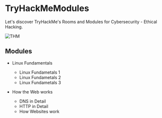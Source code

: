# TryHackMeModules

Let's discover TryHackMe's Rooms and Modules for Cybersecurity - Ethical Hacking.

![THM](https://user-images.githubusercontent.com/51766689/135315209-3efab9fd-fd12-44e9-bc33-68a8828e2761.png)



## Modules

* Linux Fundamentals
    * Linux Fundametals 1
    * Linux Fundametals 2
    * Linux Fundametals 3
  
* How the Web works
    * DNS in Detail
    * HTTP in Detail
    * How Websites work
